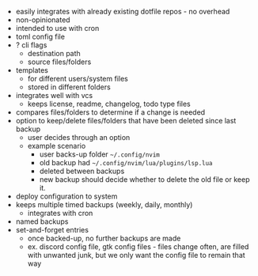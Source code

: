 - easily integrates with already existing dotfile repos - no overhead
- non-opinionated
- intended to use with cron
- toml config file
- ? cli flags
  - destination path
  - source files/folders
- templates
  - for different users/system files
  - stored in different folders
- integrates well with vcs
  - keeps license, readme, changelog, todo type files
- compares files/folders to determine if a change is needed
- option to keep/delete files/folders that have been deleted since last backup
  - user decides through an option
  - example scenario
    - user backs-up folder `~/.config/nvim`
    - old backup had `~/.config/nvim/lua/plugins/lsp.lua`
    - deleted between backups
    - new backup should decide whether to delete the old file or keep it.
- deploy configuration to system
- keeps multiple timed backups (weekly, daily, monthly)
  - integrates with cron
- named backups
- set-and-forget entries
  - once backed-up, no further backups are made
  - ex. discord config file, gtk config files - files change often, are filled with unwanted junk, but we only want the config file to remain that way
